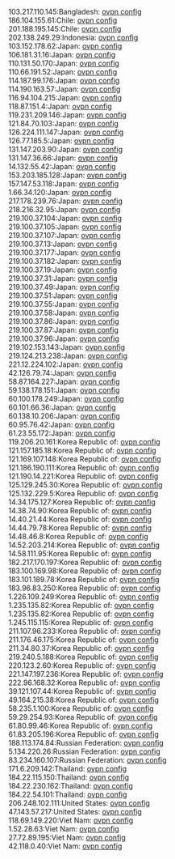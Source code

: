 103.217.110.145:Bangladesh: [ovpn config](vpn/103_217_110_145.ovpn)  
186.104.155.61:Chile: [ovpn config](vpn/186_104_155_61.ovpn)  
201.188.195.145:Chile: [ovpn config](vpn/201_188_195_145.ovpn)  
202.138.249.29:Indonesia: [ovpn config](vpn/202_138_249_29.ovpn)  
103.152.178.62:Japan: [ovpn config](vpn/103_152_178_62.ovpn)  
106.181.31.16:Japan: [ovpn config](vpn/106_181_31_16.ovpn)  
110.131.50.170:Japan: [ovpn config](vpn/110_131_50_170.ovpn)  
110.66.191.52:Japan: [ovpn config](vpn/110_66_191_52.ovpn)  
114.187.99.176:Japan: [ovpn config](vpn/114_187_99_176.ovpn)  
114.190.163.57:Japan: [ovpn config](vpn/114_190_163_57.ovpn)  
116.94.104.215:Japan: [ovpn config](vpn/116_94_104_215.ovpn)  
118.87.151.4:Japan: [ovpn config](vpn/118_87_151_4.ovpn)  
119.231.209.146:Japan: [ovpn config](vpn/119_231_209_146.ovpn)  
121.84.70.103:Japan: [ovpn config](vpn/121_84_70_103.ovpn)  
126.224.111.147:Japan: [ovpn config](vpn/126_224_111_147.ovpn)  
126.77.185.5:Japan: [ovpn config](vpn/126_77_185_5.ovpn)  
131.147.203.90:Japan: [ovpn config](vpn/131_147_203_90.ovpn)  
131.147.36.66:Japan: [ovpn config](vpn/131_147_36_66.ovpn)  
14.132.55.42:Japan: [ovpn config](vpn/14_132_55_42.ovpn)  
153.203.185.128:Japan: [ovpn config](vpn/153_203_185_128.ovpn)  
157.147.53.118:Japan: [ovpn config](vpn/157_147_53_118.ovpn)  
1.66.34.120:Japan: [ovpn config](vpn/1_66_34_120.ovpn)  
217.178.239.76:Japan: [ovpn config](vpn/217_178_239_76.ovpn)  
218.216.32.95:Japan: [ovpn config](vpn/218_216_32_95.ovpn)  
219.100.37.104:Japan: [ovpn config](vpn/219_100_37_104.ovpn)  
219.100.37.105:Japan: [ovpn config](vpn/219_100_37_105.ovpn)  
219.100.37.107:Japan: [ovpn config](vpn/219_100_37_107.ovpn)  
219.100.37.13:Japan: [ovpn config](vpn/219_100_37_13.ovpn)  
219.100.37.177:Japan: [ovpn config](vpn/219_100_37_177.ovpn)  
219.100.37.182:Japan: [ovpn config](vpn/219_100_37_182.ovpn)  
219.100.37.19:Japan: [ovpn config](vpn/219_100_37_19.ovpn)  
219.100.37.31:Japan: [ovpn config](vpn/219_100_37_31.ovpn)  
219.100.37.49:Japan: [ovpn config](vpn/219_100_37_49.ovpn)  
219.100.37.51:Japan: [ovpn config](vpn/219_100_37_51.ovpn)  
219.100.37.55:Japan: [ovpn config](vpn/219_100_37_55.ovpn)  
219.100.37.58:Japan: [ovpn config](vpn/219_100_37_58.ovpn)  
219.100.37.86:Japan: [ovpn config](vpn/219_100_37_86.ovpn)  
219.100.37.87:Japan: [ovpn config](vpn/219_100_37_87.ovpn)  
219.100.37.96:Japan: [ovpn config](vpn/219_100_37_96.ovpn)  
219.102.153.143:Japan: [ovpn config](vpn/219_102_153_143.ovpn)  
219.124.213.238:Japan: [ovpn config](vpn/219_124_213_238.ovpn)  
221.12.224.102:Japan: [ovpn config](vpn/221_12_224_102.ovpn)  
42.126.79.74:Japan: [ovpn config](vpn/42_126_79_74.ovpn)  
58.87.164.227:Japan: [ovpn config](vpn/58_87_164_227.ovpn)  
59.138.178.151:Japan: [ovpn config](vpn/59_138_178_151.ovpn)  
60.100.178.249:Japan: [ovpn config](vpn/60_100_178_249.ovpn)  
60.101.66.36:Japan: [ovpn config](vpn/60_101_66_36.ovpn)  
60.138.10.206:Japan: [ovpn config](vpn/60_138_10_206.ovpn)  
60.95.76.42:Japan: [ovpn config](vpn/60_95_76_42.ovpn)  
61.23.55.172:Japan: [ovpn config](vpn/61_23_55_172.ovpn)  
119.206.20.161:Korea Republic of: [ovpn config](vpn/119_206_20_161.ovpn)  
121.157.185.18:Korea Republic of: [ovpn config](vpn/121_157_185_18.ovpn)  
121.169.107.148:Korea Republic of: [ovpn config](vpn/121_169_107_148.ovpn)  
121.186.190.111:Korea Republic of: [ovpn config](vpn/121_186_190_111.ovpn)  
121.190.14.221:Korea Republic of: [ovpn config](vpn/121_190_14_221.ovpn)  
125.129.245.30:Korea Republic of: [ovpn config](vpn/125_129_245_30.ovpn)  
125.132.229.5:Korea Republic of: [ovpn config](vpn/125_132_229_5.ovpn)  
14.34.175.127:Korea Republic of: [ovpn config](vpn/14_34_175_127.ovpn)  
14.38.74.90:Korea Republic of: [ovpn config](vpn/14_38_74_90.ovpn)  
14.40.21.44:Korea Republic of: [ovpn config](vpn/14_40_21_44.ovpn)  
14.44.79.78:Korea Republic of: [ovpn config](vpn/14_44_79_78.ovpn)  
14.48.46.8:Korea Republic of: [ovpn config](vpn/14_48_46_8.ovpn)  
14.52.203.214:Korea Republic of: [ovpn config](vpn/14_52_203_214.ovpn)  
14.58.111.95:Korea Republic of: [ovpn config](vpn/14_58_111_95.ovpn)  
182.217.170.197:Korea Republic of: [ovpn config](vpn/182_217_170_197.ovpn)  
183.100.169.98:Korea Republic of: [ovpn config](vpn/183_100_169_98.ovpn)  
183.101.189.78:Korea Republic of: [ovpn config](vpn/183_101_189_78.ovpn)  
183.96.83.250:Korea Republic of: [ovpn config](vpn/183_96_83_250.ovpn)  
1.226.109.249:Korea Republic of: [ovpn config](vpn/1_226_109_249.ovpn)  
1.235.135.82:Korea Republic of: [ovpn config](vpn/1_235_135_82.ovpn)  
1.235.135.82:Korea Republic of: [ovpn config](vpn/1_235_135_82.ovpn)  
1.245.115.115:Korea Republic of: [ovpn config](vpn/1_245_115_115.ovpn)  
211.107.96.233:Korea Republic of: [ovpn config](vpn/211_107_96_233.ovpn)  
211.176.46.175:Korea Republic of: [ovpn config](vpn/211_176_46_175.ovpn)  
211.34.80.37:Korea Republic of: [ovpn config](vpn/211_34_80_37.ovpn)  
219.240.5.188:Korea Republic of: [ovpn config](vpn/219_240_5_188.ovpn)  
220.123.2.60:Korea Republic of: [ovpn config](vpn/220_123_2_60.ovpn)  
221.147.197.236:Korea Republic of: [ovpn config](vpn/221_147_197_236.ovpn)  
222.96.168.32:Korea Republic of: [ovpn config](vpn/222_96_168_32.ovpn)  
39.121.107.44:Korea Republic of: [ovpn config](vpn/39_121_107_44.ovpn)  
49.164.215.38:Korea Republic of: [ovpn config](vpn/49_164_215_38.ovpn)  
58.235.1.100:Korea Republic of: [ovpn config](vpn/58_235_1_100.ovpn)  
59.29.254.93:Korea Republic of: [ovpn config](vpn/59_29_254_93.ovpn)  
61.80.99.46:Korea Republic of: [ovpn config](vpn/61_80_99_46.ovpn)  
61.83.205.196:Korea Republic of: [ovpn config](vpn/61_83_205_196.ovpn)  
188.113.174.84:Russian Federation: [ovpn config](vpn/188_113_174_84.ovpn)  
5.134.220.26:Russian Federation: [ovpn config](vpn/5_134_220_26.ovpn)  
83.234.160.107:Russian Federation: [ovpn config](vpn/83_234_160_107.ovpn)  
171.6.209.142:Thailand: [ovpn config](vpn/171_6_209_142.ovpn)  
184.22.115.150:Thailand: [ovpn config](vpn/184_22_115_150.ovpn)  
184.22.230.162:Thailand: [ovpn config](vpn/184_22_230_162.ovpn)  
184.22.54.101:Thailand: [ovpn config](vpn/184_22_54_101.ovpn)  
206.248.102.111:United States: [ovpn config](vpn/206_248_102_111.ovpn)  
47.143.57.217:United States: [ovpn config](vpn/47_143_57_217.ovpn)  
118.69.149.220:Viet Nam: [ovpn config](vpn/118_69_149_220.ovpn)  
1.52.28.63:Viet Nam: [ovpn config](vpn/1_52_28_63.ovpn)  
27.72.89.195:Viet Nam: [ovpn config](vpn/27_72_89_195.ovpn)  
42.118.0.40:Viet Nam: [ovpn config](vpn/42_118_0_40.ovpn)  
